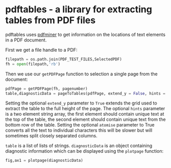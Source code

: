 # pdftables - a library for extracting tables from PDF files

pdftables uses [pdfminer][1] to get information on the locations of text elements in a PDF document.

First we get a file handle to a PDF:
```python
filepath = os.path.join(PDF_TEST_FILES,SelectedPDF)
fh = open(filepath,'rb')
```
Then we use our `getPDFPage` function to selection a single page from the document:
```python
pdfPage = getPDFPage(fh, pagenumber)    
table,diagnosticData = pageToTables(pdfPage, extend_y = False, hints = hints, atomise = False)
```
Setting the optional `extend_y` parameter to `True` extends the grid used to extract the table to the full height of the page.
The optional `hints` parameter is a two element string array, the first element should contain unique text at the top of the table,
the second element should contain unique text from the bottom row of the table.
Setting the optional `atomise` parameter to True converts all the text to individual characters this will be slower but will sometimes
split closely separated columns.

`table` is a list of lists of strings. `diagnosticData` is an object containing diagnostic information which can be displayed using
the `plotpage` function:

```python
fig,ax1 = plotpage(diagnosticData)
```

[1]: http://www.unixuser.org/~euske/python/pdfminer/